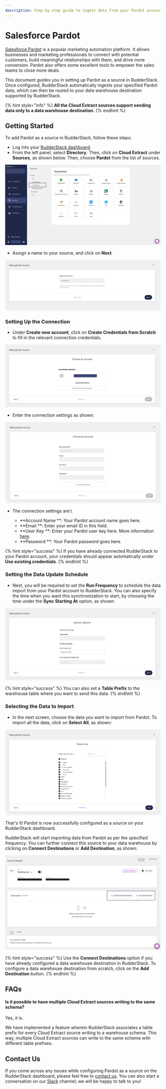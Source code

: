 ```yaml
---
description: Step-by-step guide to ingest data from your Pardot account into RudderStack.
---
```


# Salesforce Pardot

[Salesforce Pardot](https://www.pardot.com) is a popular marketing automation platform. It allows businesses and marketing professionals to connect with potential customers, build meaningful relationships with them, and drive more conversion. Pardot also offers some excellent tools to empower the sales teams to close more deals.

This document guides you in setting up Pardot as a source in RudderStack. Once configured, RudderStack automatically ingests your specified Pardot data, which can then be routed to your data warehouse destination supported by RudderStack.

{% hint style="info" %}
**All the Cloud Extract sources support sending data only to a data warehouse destination.**
{% endhint %}

## Getting Started

To add Pardot as a source in RudderStack, follow these steps:

* Log into your [RudderStack dashboard](https://app.rudderlabs.com/signup?type=freetrial).
* From the left panel, select **Directory**. Then, click on **Cloud Extract** under **Sources**, as shown below. Then, choose **Pardot** from the list of sources.

![](<../.gitbook/assets/1 (13).png>)

* Assign a name to your source, and click on **Next**.

![](<../.gitbook/assets/2 (16).png>)

### Setting Up the Connection

* Under **Create new account**, click on **Create Credentials from Scratch** to fill in the relevant connection credentials.

![](<../.gitbook/assets/3 (15).png>)

* Enter the connection settings as shown:

![](../.gitbook/assets/3.1.png)

* The connection settings are:\

  * **Account Name **: Your Pardot account name goes here.
  * **Email **: Enter your email ID in this field. 
  * **User Key **: Enter your Pardot user key here. More information [here](https://kb.builtwith.com/pardot/find-your-api-user-key-on-pardot/).
  * **Password **: Your Pardot password goes here.

{% hint style="success" %}
If you have already connected RudderStack to your Pardot account, your credentials should appear automatically under **Use existing credentials**.
{% endhint %}

### Setting the Data Update Schedule

* Next, you will be required to set the **Run Frequency** to schedule the data import from your Pardot account to RudderStack. You can also specify the time when you want this synchronization to start, by choosing the time under the **Sync Starting At** option, as shown:

![](<../.gitbook/assets/4 (13).png>)

{% hint style="success" %}
You can also set a **Table Prefix** to the warehouse table where you want to send this data.
{% endhint %}

### Selecting the Data to Import

* In the next screen, choose the data you want to import from Pardot. To import all the data, click on **Select All**, as shown:

![](<../.gitbook/assets/5 (13).png>)

That's it! Pardot is now successfully configured as a source on your RudderStack dashboard. 

RudderStack will start importing data from Pardot as per the specified frequency. You can further connect this source to your data warehouse by clicking on **Connect Destinations** or **Add Destination**, as shown:

![](<../.gitbook/assets/6 (13).png>)

{% hint style="success" %}
Use the **Connect Destinations** option if you have already configured a data warehouse destination in RudderStack. To configure a data warehouse destination from scratch, click on the **Add Destination** button.
{% endhint %}

## FAQs

#### Is it possible to have multiple Cloud Extract sources writing to the same schema?

Yes, it is. 

We have implemented a feature wherein RudderStack associates a table prefix for every Cloud Extract source writing to a warehouse schema. This way, multiple Cloud Extract sources can write to the same schema with different table prefixes.

## Contact Us

If you come across any issues while configuring Pardot as a source on the RudderStack dashboard, please feel free to [contact us](mailto:%20docs@rudderstack.com). You can also start a conversation on our [Slack](https://resources.rudderstack.com/join-rudderstack-slack) channel; we will be happy to talk to you!
